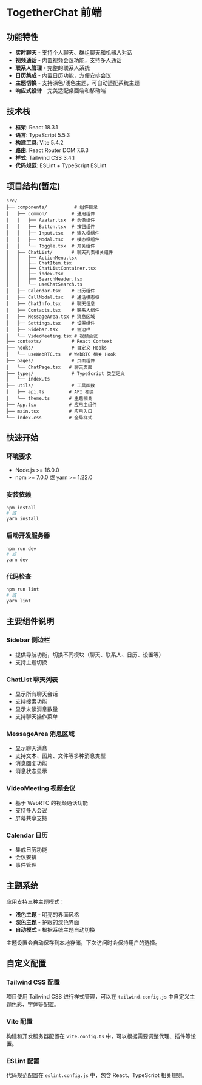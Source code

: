 # TogetherChat 前端

## 功能特性

- **实时聊天** - 支持个人聊天、群组聊天和机器人对话
- **视频通话** - 内置视频会议功能，支持多人通话
- **联系人管理** - 完整的联系人系统
- **日历集成** - 内置日历功能，方便安排会议
- **主题切换** - 支持深色/浅色主题，可自动适配系统主题
- **响应式设计** - 完美适配桌面端和移动端

## 技术栈

- **框架**: React 18.3.1
- **语言**: TypeScript 5.5.3
- **构建工具**: Vite 5.4.2
- **路由**: React Router DOM 7.6.3
- **样式**: Tailwind CSS 3.4.1
- **代码规范**: ESLint + TypeScript ESLint

## 项目结构(暂定)

```text
src/
├── components/          # 组件目录
│   ├── common/         # 通用组件
│   │   ├── Avatar.tsx  # 头像组件
│   │   ├── Button.tsx  # 按钮组件
│   │   ├── Input.tsx   # 输入框组件
│   │   ├── Modal.tsx   # 模态框组件
│   │   └── Toggle.tsx  # 开关组件
│   ├── ChatList/       # 聊天列表相关组件
│   │   ├── ActionMenu.tsx
│   │   ├── ChatItem.tsx
│   │   ├── ChatListContainer.tsx
│   │   ├── index.tsx
│   │   ├── SearchHeader.tsx
│   │   └── useChatSearch.ts
│   ├── Calendar.tsx    # 日历组件
│   ├── CallModal.tsx   # 通话模态框
│   ├── ChatInfo.tsx    # 聊天信息
│   ├── Contacts.tsx    # 联系人组件
│   ├── MessageArea.tsx # 消息区域
│   ├── Settings.tsx    # 设置组件
│   ├── Sidebar.tsx     # 侧边栏
│   └── VideoMeeting.tsx # 视频会议
├── contexts/           # React Context
├── hooks/              # 自定义 Hooks
│   └── useWebRTC.ts   # WebRTC 相关 Hook
├── pages/              # 页面组件
│   └── ChatPage.tsx   # 聊天页面
├── types/              # TypeScript 类型定义
│   └── index.ts
├── utils/              # 工具函数
│   ├── api.ts         # API 相关
│   └── theme.ts       # 主题相关
├── App.tsx            # 应用主组件
├── main.tsx           # 应用入口
└── index.css          # 全局样式
```

## 快速开始

### 环境要求

- Node.js >= 16.0.0
- npm >= 7.0.0 或 yarn >= 1.22.0

### 安装依赖

```bash
npm install
# 或
yarn install
```

### 启动开发服务器

```bash
npm run dev
# 或
yarn dev
```

### 代码检查

```bash
npm run lint
# 或
yarn lint
```

## 主要组件说明

### Sidebar 侧边栏

- 提供导航功能，切换不同模块（聊天、联系人、日历、设置等）
- 支持主题切换

### ChatList 聊天列表

- 显示所有聊天会话
- 支持搜索功能
- 显示未读消息数量
- 支持聊天操作菜单

### MessageArea 消息区域

- 显示聊天消息
- 支持文本、图片、文件等多种消息类型
- 消息回复功能
- 消息状态显示

### VideoMeeting 视频会议

- 基于 WebRTC 的视频通话功能
- 支持多人会议
- 屏幕共享支持

### Calendar 日历

- 集成日历功能
- 会议安排
- 事件管理

## 主题系统

应用支持三种主题模式：

- **浅色主题** - 明亮的界面风格
- **深色主题** - 护眼的深色界面
- **自动模式** - 根据系统主题自动切换

主题设置会自动保存到本地存储，下次访问时会保持用户的选择。

## 自定义配置

### Tailwind CSS 配置

项目使用 Tailwind CSS 进行样式管理，可以在 `tailwind.config.js` 中自定义主题色彩、字体等配置。

### Vite 配置

构建和开发服务器配置在 `vite.config.ts` 中，可以根据需要调整代理、插件等设置。

### ESLint 配置

代码规范配置在 `eslint.config.js` 中，包含 React、TypeScript 相关规则。
